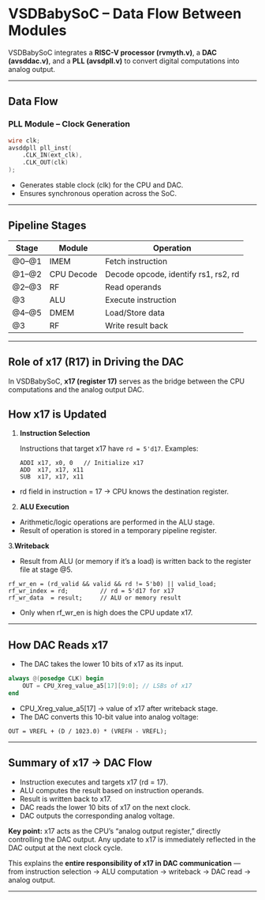 # VSDBabySoC – Data Flow Between Modules

VSDBabySoC integrates a **RISC-V processor (rvmyth.v)**, a **DAC (avsddac.v)**, and a **PLL (avsdpll.v)** to convert digital computations into analog output.

---

##  Data Flow

### PLL Module – Clock Generation

```verilog
wire clk;
avsddpll pll_inst(
    .CLK_IN(ext_clk),
    .CLK_OUT(clk)
);
```

- Generates stable clock (clk) for the CPU and DAC.
- Ensures synchronous operation across the SoC.

---

## Pipeline Stages

| Stage | Module | Operation |
|--------|---------|------------|
| @0–@1 | IMEM | Fetch instruction |
| @1–@2 | CPU Decode | Decode opcode, identify rs1, rs2, rd |
| @2–@3 | RF | Read operands |
| @3 | ALU | Execute instruction |
| @4–@5 | DMEM | Load/Store data |
| @3 | RF | Write result back |

---

## Role of x17 (R17) in Driving the DAC

In VSDBabySoC, **x17 (register 17)** serves as the bridge between the CPU computations and the analog output DAC.

## How x17 is Updated

1. **Instruction Selection**  

   Instructions that target x17 have `rd = 5'd17`. 
   Examples:
   ```assembly
   ADDI x17, x0, 0   // Initialize x17
   ADD  x17, x17, x11
   SUB  x17, x17, x11
   ```
- rd field in instruction = 17 → CPU knows the destination register.

2. **ALU Execution**

- Arithmetic/logic operations are performed in the ALU stage.
- Result of operation is stored in a temporary pipeline register.

3.**Writeback**

- Result from ALU (or memory if it’s a load) is written back to the register file at stage @5.

```assembly
rf_wr_en = (rd_valid && valid && rd != 5'b0) || valid_load;
rf_wr_index = rd;         // rd = 5'd17 for x17
rf_wr_data  = result;     // ALU or memory result
```
- Only when rf_wr_en is high does the CPU update x17.

---

## How DAC Reads x17

- The DAC takes the lower 10 bits of x17 as its input.

```verilog
always @(posedge CLK) begin
    OUT = CPU_Xreg_value_a5[17][9:0]; // LSBs of x17
end
```

- CPU_Xreg_value_a5[17] → value of x17 after writeback stage.
- The DAC converts this 10-bit value into analog voltage:

```Formula
OUT = VREFL + (D / 1023.0) * (VREFH - VREFL);
```
---

## Summary of x17 → DAC Flow

- Instruction executes and targets x17 (rd = 17).
- ALU computes the result based on instruction operands.
- Result is written back to x17.
- DAC reads the lower 10 bits of x17 on the next clock.
- DAC outputs the corresponding analog voltage.

**Key point:** x17 acts as the CPU’s “analog output register,” directly controlling the DAC output. Any update to x17 is immediately reflected in the DAC output at the next clock cycle.

This explains the **entire responsibility of x17 in DAC communication** — from instruction selection → ALU computation → writeback → DAC read → analog output.

---
